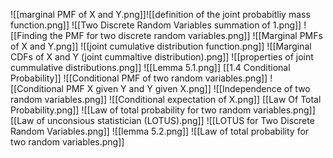 ![[marginal PMF of X and Y.png]]![[definition of the joint probabitliy mass function.png]]
![[Two Discrete Random Variables summation of 1.png]]
![[Finding the PMF for two discrete random variables.png]]
![[Marginal PMFs of X and Y.png]]
![[joint cumulative distribution function.png]]
![[Marginal CDFs of X and Y (joint cummaltive distribution).png]]
![[properties of joint cummulative distributions.png]]
![[Lemma 5.1.png]]
[[1.4 Conditional Probability]]
![[Conditional PMF of two random variables.png]]
![[Conditional PMF X given Y and Y given X.png]]
![[Independence of two random variables.png]]
![[Conditional expectation of X.png]]
[[Law Of Total Probability.png]]
![[Law of total probability for two random variables.png]]
[[Law of unconsious statistician (LOTUS).png]]
![[LOTUS for Two Discrete Random Variables.png]]
![[lemma 5.2.png]]
![[Law of total probability for two random variables.png]]